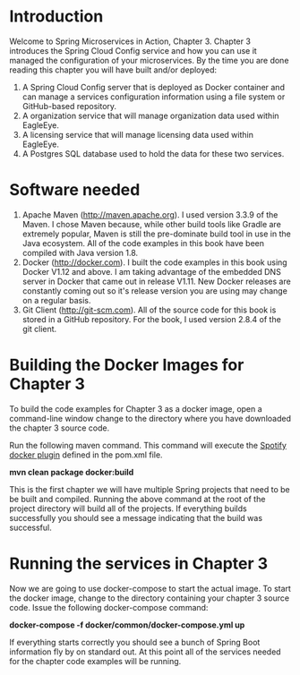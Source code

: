 # Introduction

Welcome to Spring Microservices in Action, Chapter 3. Chapter 3 introduces the Spring Cloud Config service and how you
can use it managed the configuration of your microservices. By the time you are done reading this chapter you will have
built and/or deployed:

1. A Spring Cloud Config server that is deployed as Docker container and can manage a services configuration information
   using a file system or GitHub-based repository.
2. A organization service that will manage organization data used within EagleEye.
3. A licensing service that will manage licensing data used within EagleEye.
4. A Postgres SQL database used to hold the data for these two services.

# Software needed

1. Apache Maven (http://maven.apache.org). I used version 3.3.9 of the Maven. I chose Maven because, while other build
   tools like Gradle are extremely popular, Maven is still the pre-dominate build tool in use in the Java ecosystem. All
   of the code examples in this book have been compiled with Java version 1.8.
2. Docker (http://docker.com). I built the code examples in this book using Docker V1.12 and above. I am taking
   advantage of the embedded DNS server in Docker that came out in release V1.11. New Docker releases are constantly
   coming out so it's release version you are using may change on a regular basis.
3. Git Client (http://git-scm.com). All of the source code for this book is stored in a GitHub repository. For the book,
   I used version 2.8.4 of the git client.

# Building the Docker Images for Chapter 3

To build the code examples for Chapter 3 as a docker image, open a command-line window change to the directory where you
have downloaded the chapter 3 source code.

Run the following maven command. This command will execute
the [Spotify docker plugin](https://github.com/spotify/docker-maven-plugin) defined in the pom.xml file.

**mvn clean package docker:build**

This is the first chapter we will have multiple Spring projects that need to be be built and compiled. Running the above
command at the root of the project directory will build all of the projects. If everything builds successfully you
should see a message indicating that the build was successful.

# Running the services in Chapter 3

Now we are going to use docker-compose to start the actual image. To start the docker image,
change to the directory containing your chapter 3 source code. Issue the following docker-compose command:

**docker-compose -f docker/common/docker-compose.yml up**

If everything starts correctly you should see a bunch of Spring Boot information fly by on standard out. At this point
all of the services needed for the chapter code examples will be running.
